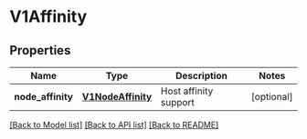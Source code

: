# V1Affinity

## Properties
Name | Type | Description | Notes
------------ | ------------- | ------------- | -------------
**node_affinity** | [**V1NodeAffinity**](V1NodeAffinity.md) | Host affinity support | [optional]

[[Back to Model list]](../README.md#documentation-for-models) [[Back to API list]](../README.md#documentation-for-api-endpoints) [[Back to README]](../README.md)


